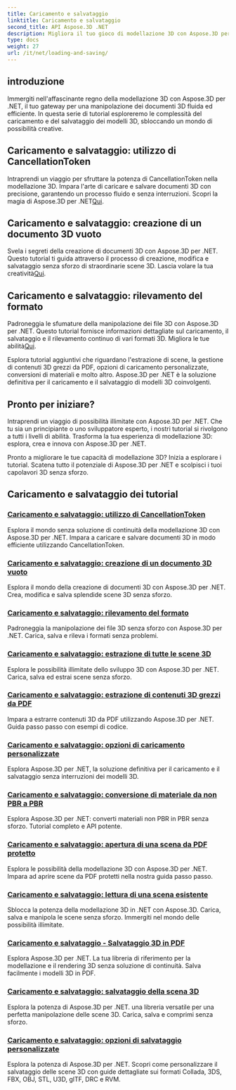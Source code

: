 ```yaml
---
title: Caricamento e salvataggio
linktitle: Caricamento e salvataggio
second_title: API Aspose.3D .NET
description: Migliora il tuo gioco di modellazione 3D con Aspose.3D per .NET! Padroneggia tecniche di caricamento e salvataggio efficienti utilizzando CancellationToken. Esplora ora!
type: docs
weight: 27
url: /it/net/loading-and-saving/
---
```

## introduzione

Immergiti nell'affascinante regno della modellazione 3D con Aspose.3D per .NET, il tuo gateway per una manipolazione dei documenti 3D fluida ed efficiente. In questa serie di tutorial esploreremo le complessità del caricamento e del salvataggio dei modelli 3D, sbloccando un mondo di possibilità creative.

## Caricamento e salvataggio: utilizzo di CancellationToken

Intraprendi un viaggio per sfruttare la potenza di CancellationToken nella modellazione 3D. Impara l'arte di caricare e salvare documenti 3D con precisione, garantendo un processo fluido e senza interruzioni. Scopri la magia di Aspose.3D per .NET[Qui](./cancellation-token/).

## Caricamento e salvataggio: creazione di un documento 3D vuoto

 Svela i segreti della creazione di documenti 3D con Aspose.3D per .NET. Questo tutorial ti guida attraverso il processo di creazione, modifica e salvataggio senza sforzo di straordinarie scene 3D. Lascia volare la tua creatività[Qui](./create-empty-3d-document/).

## Caricamento e salvataggio: rilevamento del formato

 Padroneggia le sfumature della manipolazione dei file 3D con Aspose.3D per .NET. Questo tutorial fornisce informazioni dettagliate sul caricamento, il salvataggio e il rilevamento continuo di vari formati 3D. Migliora le tue abilità[Qui](./detect-format/).

Esplora tutorial aggiuntivi che riguardano l'estrazione di scene, la gestione di contenuti 3D grezzi da PDF, opzioni di caricamento personalizzate, conversioni di materiali e molto altro. Aspose.3D per .NET è la soluzione definitiva per il caricamento e il salvataggio di modelli 3D coinvolgenti.

## Pronto per iniziare?

Intraprendi un viaggio di possibilità illimitate con Aspose.3D per .NET. Che tu sia un principiante o uno sviluppatore esperto, i nostri tutorial si rivolgono a tutti i livelli di abilità. Trasforma la tua esperienza di modellazione 3D: esplora, crea e innova con Aspose.3D per .NET.

Pronto a migliorare le tue capacità di modellazione 3D? Inizia a esplorare i tutorial. Scatena tutto il potenziale di Aspose.3D per .NET e scolpisci i tuoi capolavori 3D senza sforzo.
## Caricamento e salvataggio dei tutorial
### [Caricamento e salvataggio: utilizzo di CancellationToken](./cancellation-token/)
Esplora il mondo senza soluzione di continuità della modellazione 3D con Aspose.3D per .NET. Impara a caricare e salvare documenti 3D in modo efficiente utilizzando CancellationToken.
### [Caricamento e salvataggio: creazione di un documento 3D vuoto](./create-empty-3d-document/)
Esplora il mondo della creazione di documenti 3D con Aspose.3D per .NET. Crea, modifica e salva splendide scene 3D senza sforzo.
### [Caricamento e salvataggio: rilevamento del formato](./detect-format/)
Padroneggia la manipolazione dei file 3D senza sforzo con Aspose.3D per .NET. Carica, salva e rileva i formati senza problemi.
### [Caricamento e salvataggio: estrazione di tutte le scene 3D](./extract-all-3d-scenes/)
Esplora le possibilità illimitate dello sviluppo 3D con Aspose.3D per .NET. Carica, salva ed estrai scene senza sforzo.
### [Caricamento e salvataggio: estrazione di contenuti 3D grezzi da PDF](./extract-raw-3d-contents-pdf/)
Impara a estrarre contenuti 3D da PDF utilizzando Aspose.3D per .NET. Guida passo passo con esempi di codice.
### [Caricamento e salvataggio: opzioni di caricamento personalizzate](./custom-load-options/)
Esplora Aspose.3D per .NET, la soluzione definitiva per il caricamento e il salvataggio senza interruzioni dei modelli 3D.
### [Caricamento e salvataggio: conversione di materiale da non PBR a PBR](./non-pbr-to-pbr-material-conversion/)
Esplora Aspose.3D per .NET: converti materiali non PBR in PBR senza sforzo. Tutorial completo e API potente.
### [Caricamento e salvataggio: apertura di una scena da PDF protetto](./open-scene-protected-pdf/)
Esplora le possibilità della modellazione 3D con Aspose.3D per .NET. Impara ad aprire scene da PDF protetti nella nostra guida passo passo.
### [Caricamento e salvataggio: lettura di una scena esistente](./read-existing-scene/)
Sblocca la potenza della modellazione 3D in .NET con Aspose.3D. Carica, salva e manipola le scene senza sforzo. Immergiti nel mondo delle possibilità illimitate.
### [Caricamento e salvataggio - Salvataggio 3D in PDF](./save-3d-in-pdf/)
Esplora Aspose.3D per .NET. La tua libreria di riferimento per la modellazione e il rendering 3D senza soluzione di continuità. Salva facilmente i modelli 3D in PDF.
### [Caricamento e salvataggio: salvataggio della scena 3D](./save-3d-scene/)
 Esplora la potenza di Aspose.3D per .NET. una libreria versatile per una perfetta manipolazione delle scene 3D. Carica, salva e comprimi senza sforzo.
### [Caricamento e salvataggio: opzioni di salvataggio personalizzate](./custom-save-options/)
Esplora la potenza di Aspose.3D per .NET. Scopri come personalizzare il salvataggio delle scene 3D con guide dettagliate sui formati Collada, 3DS, FBX, OBJ, STL, U3D, glTF, DRC e RVM.
